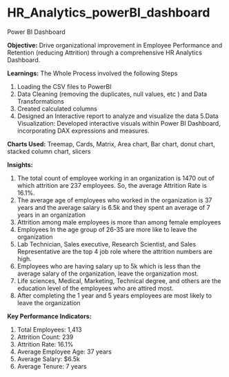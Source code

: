# HR_Analytics_powerBI_dashboard
Power BI Dashboard

**Objective:** Drive organizational improvement in Employee Performance and Retention (reducing Attrition) through a comprehensive HR Analytics Dashboard.

**Learnings:** The Whole Process involved the following Steps
1. Loading the CSV files to PowerBI
2. Data Cleaning (removing the duplicates, null values, etc ) and Data Transformations
3. Created calculated columns
4. Designed an Interactive report to analyze and visualize the data
5.Data Visualization: Developed interactive visuals within Power BI Dashboard, incorporating DAX expressions and measures.

**Charts Used:** Treemap, Cards, Matrix, Area chart, Bar chart, donut chart, stacked column chart, slicers

**Insights:**
1. The total count of employee working in an organization is 1470 out of which attrition are 237 employees. So, the average Attrition Rate is 16.1%.
2. The average age of employees who worked in the organization is 37 years and the average salary is 6.5k and they spent an average of 7 years in an organization
3. Attrition among male employees is more than among female employees
4. Employees In the age group of 26-35 are more like to leave the organization
5. Lab Technician, Sales executive, Research Scientist, and Sales Representative are the top 4 job role where the attrition numbers are high.
6. Employees who are having salary up to 5k which is less than the average salary of the organization, leave the organization most.
7. Life sciences, Medical, Marketing, Technical degree, and others are the education level of the employees who are attired most.
8. After completing the 1 year and 5 years employees are most likely to leave the organization

**Key Performance Indicators:**

1. Total Employees: 1,413
2. Attrition Count: 239
3.  Attrition Rate: 16.1%
4. Average Employee Age: 37 years
5. Average Salary: $6.5k
6. Average Tenure: 7 years
